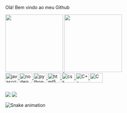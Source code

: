 Olá! Bem vindo ao meu Github


<div>
  <a href="https://github.com/Leonardo-KF">
  <img height="180em" src="https://github-readme-stats.vercel.app/api?username=Leonardo-KF&show_icons=true&theme=tokyonight&include_all_commits=true&count_private=true"/>
  <img height="180em" src="https://github-readme-stats.vercel.app/api/top-langs/?username=Leonardo-KF&layout=compact&langs_count=7&theme=tokyonight"/>
</div>
  
<div>
  <img align="center" height="30" width="40" alt="javascript" src="https://cdn.jsdelivr.net/gh/devicons/devicon/icons/javascript/javascript-original.svg" />
  <img align="center" height="30" width="40" alt="nodejs" src=src="https://cdn.jsdelivr.net/gh/devicons/devicon/icons/nodejs/nodejs-original.svg" />
  <img align="center" height="30" width="40" alt="python" src="https://cdn.jsdelivr.net/gh/devicons/devicon/icons/python/python-original.svg" />
  <img align="center" height="30" width="40" alt="html5" src="https://cdn.jsdelivr.net/gh/devicons/devicon/icons/html5/html5-original.svg" />
  <img align="center" height="30" width="40" alt="css" src="https://cdn.jsdelivr.net/gh/devicons/devicon/icons/css3/css3-original.svg" />
  <img align="center" height="30" width="40" alt="C++" src="https://cdn.jsdelivr.net/gh/devicons/devicon/icons/cplusplus/cplusplus-original.svg" />
  <img align="center" height="30" width="40" alt="C" src="https://cdn.jsdelivr.net/gh/devicons/devicon/icons/c/c-original.svg" />
</div>

##
  
<div>
  <a href="mailto:lkf352@gmail.com"><img src="https://img.shields.io/badge/Gmail-D14836?style=for-the-badge&logo=gmail&logoColor=white" target="_blank"></a>
  <a href="https://www.linkedin.com/in/leonardo-keiser-fleck-010458216/"><img src="https://img.shields.io/badge/LinkedIn-0077B5?style=for-the-badge&logo=linkedin&logoColor=white" target="_blank"></a>
</div>
  
  ![Snake animation](https://github.com/Leonardo-KF/Leonardo-KF/blob/output/github-contribution-grid-snake.svg)
